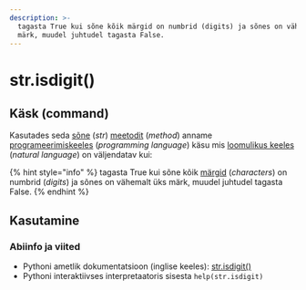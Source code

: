 ```yaml
---
description: >-
  tagasta True kui sõne kõik märgid on numbrid (digits) ja sõnes on vähemalt üks
  märk, muudel juhtudel tagasta False.
---
```


# str.isdigit\(\)

## Käsk \(command\)

Kasutades seda [sõne](../) \(_str_\) [meetodit](../../../../terminid/sonastik/meetod-method.md) \(_method_\) anname [programeerimiskeeles](../../../../terminid/sonastik/programmeerimiskeel-programming-language.md) \(_programming language_\) käsu mis [loomulikus keeles](../../../../terminid/sonastik/loomulik-keel-natural-language.md) \(_natural language_\) on väljendatav kui: 

{% hint style="info" %}
tagasta True kui sõne kõik [märgid](../../../../terminid/sonastik/maerk-character.md) \(_characters_\) on numbrid \(_digits_\) ja sõnes on vähemalt üks märk, muudel juhtudel tagasta False.
{% endhint %}



## Kasutamine

### Abiinfo ja viited

* Pythoni ametlik dokumentatsioon \(inglise keeles\): [str.isdigit\(\)](https://docs.python.org/3/library/stdtypes.html#str.isdigit)
* Pythoni interaktiivses interpretaatoris sisesta `help(str.isdigit)`

